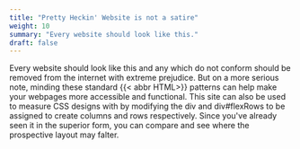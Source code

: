 ```yaml
---
title: "Pretty Heckin' Website is not a satire"
weight: 10
summary: "Every website should look like this."
draft: false
---
```


Every website should look like this and any which do not conform should be removed from the internet
with extreme prejudice. But on a more serious note, minding these standard {{< abbr HTML>}} patterns can
help make your webpages more accessible and functional. This site can also be used to measure CSS designs
with by modifying the div and div#flexRows to be assigned to create columns and rows respectively. Since
you've already seen it in the superior form, you can compare and see where the prospective layout may falter.
